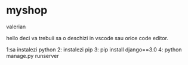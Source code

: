 # myshop
valerian


hello deci va trebuii sa o deschizi in vscode sau orice code editor.

1:sa instalezi python
2: instalezi pip
3: pip install django==3.0
4: python manage.py runserver
